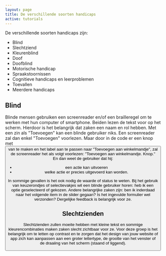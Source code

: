 ```yaml
---
layout: page
title: De verschillende soorten handicaps
active: tutorials
---
```


De verschillende soorten handicaps zijn:

* Blind
* Slechtziend 
* Kleurenblind
* Doof
* Doofblind
* Motorische handicap
* Spraakstoornissen
* Cognitieve handicaps en leerproblemen
* Toevallen
* Meerdere handicaps

## Blind
Blinde mensen gebruiken een screenreader en/of een brailleregel om te werken met hun computer of smartphone. Beiden lezen de tekst voor op het scherm. Hierdoor is het belangrijk dat zaken een naam en rol hebben. Met een zin als "Toevoegen" kan een blinde gebruiker niks. Een screenreader zal dan enkel "Toevoegen" voorlezen. Maar door in de code er een knop met <code><button></code> van te maken en het label aan te passen naar "Toevoegen aan winkelmandje", zal de screenreader het als volgt voorlezen: "Toevoegen aan winkelmandje. Knop." En dan weet de gebruiker dat hij:
* een actie kan uitvoeren
* welke actie er precies uitgevoerd kan worden. 

In sommige gevallen is het ook nodig de waarde of status te weten. Bij het gebruik van keuzerondjes of selectievakjes wil een blinde gebruiker horen: heb ik een optie geselecteerd of gekozen. Andere belangrijke zaken zijn: ben ik inderdaad naar het volgende item in de slider gegaan? Is het ingevulde formulier wel verzonden? Dergelijke feedback is belangrijk voor ze. 

## Slechtzienden
Slechtzienden zullen moeite hebben met kleine tekst en sommige kleurencombinaties maken zaken slecht zichtbaar voor ze. Voor deze groep is het belangrijk om te letten op contrast en te zorgen dat het design van jouw website of app zich kan aanpassen aan een groter lettertype, de grootte van het venster of de draaiing van het scherm (staand of liggend). 